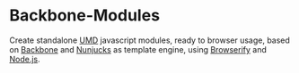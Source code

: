 # Backbone-Modules

Create standalone [UMD](https://github.com/umdjs/umd/) javascript modules, ready to browser usage, based on [Backbone](http://backbonejs.org/) and [Nunjucks](https://mozilla.github.io/nunjucks/getting-started.html) as template engine, using [Browserify](http://browserify.org/) and [Node.js](https://nodejs.org/).
